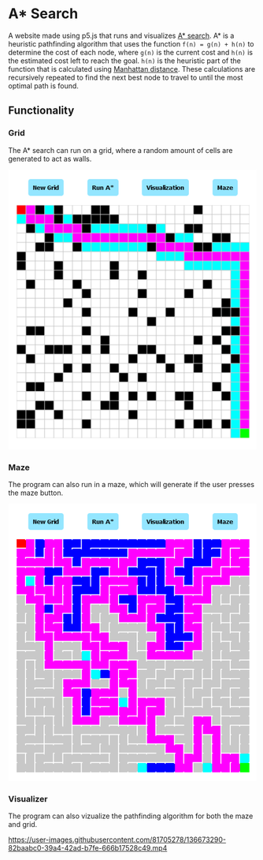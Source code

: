 # A* Search
A website made using p5.js that runs and visualizes [A* search](https://en.wikipedia.org/wiki/A*_search_algorithm). A* is a heuristic pathfinding algorithm that uses the function `f(n) = g(n) + h(n)` to determine the cost of each node, where `g(n)` is the current cost and `h(n)` is the estimated cost left to reach the goal. 
`h(n)` is the heuristic part of the function that is calculated using [Manhattan distance](https://cdn-images-1.medium.com/max/800/1*-xXnL0liqSl-flWgCTFbiw.png). These calculations are recursively repeated to find the next best node to travel to until the most optimal path is found.

## Functionality

### Grid
The A* search can run on a grid, where a random amount of cells are generated to act as walls.

![UI A star image](/images/grid.png)

### Maze
The program can also run in a maze, which will generate if the user presses the maze button.

![UI A star image](/images/maze.png)

### Visualizer
The program can also vizualize the pathfinding algorithm for both the maze and grid.

https://user-images.githubusercontent.com/81705278/136673290-82baabc0-39a4-42ad-b7fe-666b17528c49.mp4


